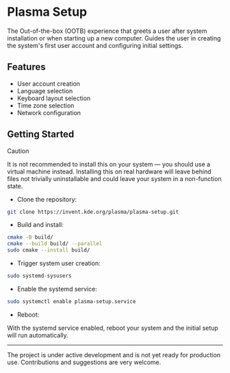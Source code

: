 <!--
    SPDX-FileCopyrightText: 2025 Kristen McWilliam <kristen@kde.org>
    SPDX-License-Identifier: CC0-1.0
-->


# Plasma Setup

The Out-of-the-box (OOTB) experience that greets a user after system
installation or when starting up a new computer. Guides the user in creating the
system's first user account and configuring initial settings.


## Features

- User account creation
- Language selection
- Keyboard layout selection
- Time zone selection
- Network configuration


## Getting Started

> [!caution]
> It is not recommended to install this on your system — you should use a virtual machine instead. Installing this on real hardware will leave behind files not trivially uninstallable and could leave your system in a non-function state.

- Clone the repository:

```bash
git clone https://invent.kde.org/plasma/plasma-setup.git
```

- Build and install:

```bash
cmake -B build/
cmake --build build/ --parallel
sudo cmake --install build/
```

- Trigger system user creation:

```bash
sudo systemd-sysusers
```

- Enable the systemd service:

```bash
sudo systemctl enable plasma-setup.service
```

- Reboot:

With the systemd service enabled, reboot your system and the initial setup will run automatically.

-----

The project is under active development and is not yet ready for production use.
Contributions and suggestions are very welcome.
